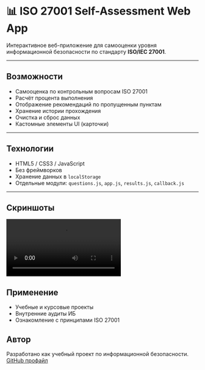 # 📊 ISO 27001 Self-Assessment Web App

Интерактивное веб-приложение для самооценки уровня информационной безопасности по стандарту **ISO/IEC 27001**.

---

## Возможности

- Самооценка по контрольным вопросам ISO 27001
- Расчёт процента выполнения
- Отображение рекомендаций по пропущенным пунктам
- Хранение истории прохождения
- Очистка и сброс данных
- Кастомные элементы UI (карточки)

---

## Технологии

- HTML5 / CSS3 / JavaScript
- Без фреймворков
- Хранение данных в `localStorage`
- Отдельные модули: `questions.js`, `app.js`, `results.js`, `callback.js`

---

## Скриншоты

![](MP4/ISO_CyberSecurity.mp4)

## Применение

- Учебные и курсовые проекты
- Внутренние аудиты ИБ
- Ознакомление с принципами ISO 27001

## Автор

Разработано как учебный проект по информационной безопасности.  
[GitHub профайл](https://github.com/CozlovschiNichita)
